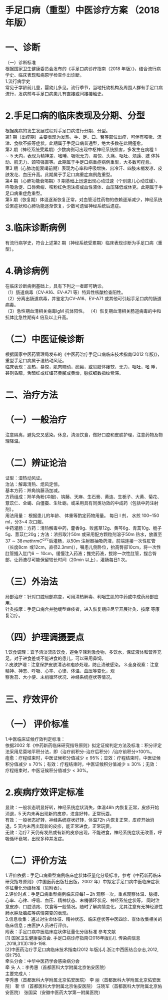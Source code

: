 # 手足口病（重型）中医诊疗方案  （2018 年版）  
# 一、诊断  
（一）诊断标准  
根据国家卫生健康委员会发布的《手足口病诊疗指南（2018 年版）》，结合流行病学史、临床表现和病原学检查作出诊断。  
1.流行病学史  
常见于学龄前儿童，婴幼儿多见。流行季节，当地托幼机构及周围人群有手足口病流行，发病前与手足口病患儿有直接或间接接触史。  
# 2.手足口病的临床表现及分期、分型  
根据疾病的发生发展过程对手足口病进行分期、分型。  
第1 期（出疹期）主要表现为发热，手、足、口、臀等部位出疹，可伴有咳嗽、流涕、食欲不振等症状。此期属于手足口病普通型，绝大多数在此期痊愈。  
第2 期（神经系统受累期）少数病例可出现中枢神经系统损害，多发生在病程 $1{\sim}5$  天内，表现为精神差、嗜睡、吸吮无力、易惊、头痛、呕吐、烦躁、肢 体抖动、肌无力、颈项强直等。此期属于手足口病重症病例重型，大多数可痊愈。  
第3 期（心肺功能衰竭前期）表现为心率和呼吸增快、出冷汗、四肢末梢发凉、皮肤发花、血压升高。此期属于手足口病重症病例危重型。  
第4 期（心肺功能衰竭期）3 期基础上迅速出现心动过速（个别患儿心动过缓）、呼吸急促、口唇紫绀、咳粉红色泡沫痰或血性液体、血压降低或休克。此期属于手足口病重症危重型。  
第5 期（恢复期）体温逐渐恢复正常，对血管活性药物的依赖逐渐减少，神经系统受累症状和心肺功能逐渐恢复，少数可遗留神经系统后遗症。  
# 3.临床诊断病例  
有流行病学史，符合上述第2 期（神经系统受累期）临床表现诊断为手足口病（重型）。  
# 4.确诊病例  
在临床诊断病例基础上，具有下列之一者即可确诊。  
（1）肠道病毒（CV-A16、EV-A71 等）特异性核酸检查阳性。  
（2）分离出肠道病毒，并鉴定为CV-A16、EV-A71 或其他可引起手足口病的肠道病毒。  
（3）急性期血清相关病毒IgM 抗体阳性。 （4）恢复期血清相关肠道病毒的中和抗体比急性期有4 倍及以上升高。  
# （二）中医证候诊断  
根据国家中医药管理局发布的《中医药治疗手足口病临床技术指南(2012 年版)》，重型手足口病属于湿热动风证。  
临床表现：高热，易惊，肌肉瞤动，瘛瘢，或见肢体痿软，无力，呕吐，嗜 睡，甚则昏矇，舌暗红或红绛苔黄膩或黄燥，脉弦细数指纹紫滞。  
# 二、治疗方法  
# （一）一般治疗  
注意隔离，避免交叉感染。休息，清淡饮食，做好口腔和皮肤护理，注意药物及物理降温。  
# （二）辨证论治  
证型：湿热动风证。  
治法：解毒清热、熄风定惊。  
基本方药：羚角钩藤汤加减。  
方药组成：羚羊角粉(冲服)、钩藤、天麻、生石膏、黄连、生栀子、大黄、菊花、薏苡仁、全蝎、白僵蚕、生牡蛎。或采用具有同类功效的中成药（包括中药注射剂）。  
用法用量： 根据患儿的年龄、 体重等酌定药物用量。 每日 l  剂， 水煎 100\~150  $\mathrm{ml}$，分3\~4 次口服。  
中药灌肠：方药：清热解毒中药，藿香$9\mathrm{g}$、败酱草$12\mathrm{g}$、黄芩$6\mathrm{g}$、青蒿$10\mathrm{g}$、栀子$5\mathrm{g}$、薏苡仁$20\mathrm{g}$；方法：浓煎取汁$50\mathrm{m}$ 或采用配方颗粒剂溶于$50\mathrm{m}$ 热水，放置至$37{\sim}38\,mathrm{C}^{circ}$后灌肠，以$50\mathrm{m}$ 注射器抽吸药液，前端连接一次性肛管（长度$\operatorname{8cm}$ 或$12\mathrm{cm}$，直径$2.3\mathrm{mm})$），嘱患儿侧卧位，抬高臀部$10\mathrm{cm}$，将一次性肛管插入肛门$6{\sim}10\mathrm{cm}$，缓慢注入药液；推完药液，拔除一次性肛管，捏合臀部，让药液尽可能保留较长时间（$20\mathrm{{min}}$ 以上），灌肠每日1 次。  
# （三）外治法  
局部治疗：针对口腔局部病变，可用清热解毒、利咽生肌的中药或中成药局部应用。  
针灸按摩：手足口病合并弛缓型瘫痪者，进入恢复期应尽早开展针灸、按摩 等康复治疗。  
# （四）护理调摄要点  
1.饮食调理：宜予清淡流质饮食，避免辛辣刺激食物，多饮水，保证液体和营养充足。对于进食差或不能进食的患儿，可以采用鼻饲。  
2.皮肤护理：注意保护皮肤清洁和疱疹处理，防止溃破感染。 3.全身观察：注意精神、神志、呼吸、心率、心律、体温、血压等变化，观  
察舌苔、大小便、末梢循环状况、神经系统症状等情况。  
# 三、疗效评价  
# （一） 评价标准  
1.中医临床证候疗效判定标准：  
依据2002 年《中药新药临床研究指导原则》拟定证候判定方法及标准：积分评定法采用尼莫地平积分法，即（治疗前积分-治疗后积分）/治疗前积分$\times100\%$。  
痊愈：疗程结束时，中医证候积分值减少${\geqslant}95\%$；显效：疗程结束时，中医证候积分值减少${\geqslant}70\%$；有效：疗程结束时，中医证候积分值减少${\geqslant}30\%$；无效：疗程结束时，中医证候积分值减少${<}30\%$。  
# 2.疾病疗效评定标准  
显效：一般状态明显好转，神经系统症状消失，体温$48\mathrm{h}$ 内恢复正常，皮疹开始消退，5 天内未再出现新的皮疹，进食好转，正常玩耍。  
有效：一般状态好转，神经系统症状好转，体温72h 内恢复正常，皮疹开始消退，5 天内未再出现新的皮疹，能正常进食，正常玩耍。  
无效：治疗7 天仍有发热或有新的皮疹出现，不能进食，神经系统症状无改善，呼吸循环衰竭，出现多种并发症。  
# （二）评价方法  
1.评价依据：手足口病重型病例临床症状体征量化分级标准，参考《中药新药临床研究指导原则》（中国医药出版社出版，2002 年）中拟定手足口病中医临床症状体征量化分级标准（见附表）。  
2.评价时点：手足口病重型病例临床应每$1\!\sim\!2\mathrm{h}$ 观察一次，重点观察体温、脉搏、心率、心律、呼吸、血压、精神状态、末梢循环状况、神经系统症状等， 同时注意皮疹、口腔溃疡、饮食等一般情况。随时了解病情变化，尤其注意有无神经源性肺水肿及脑疝等病情突变的表现。  
3.信息收集：通过对生命体征、精神状态、临床症状等中医四诊、查体收集相关的临床信息；由医护人员进行评价。  
附表：手足口病中医临床症状体征量化分级标准
参考文献  
[1] 国家卫生健康委员会. 手足口病诊疗指南(2018年版)[J]. 传染病信息 ,2018,31(3):193-198.  
[2]中医药治疗手足口病临床技术指南(2012 年版)[J].浙江中西医结合杂志,2012,(9):750.  
牵头分会：中华中医药学会感染病分会  
牵 头 人：李秀惠（首都医科大学附属北京佑安医院）  
主要完成人：  
李秀惠（首都医科大学附属北京佑安医院） 李  丽（首都医科大学附属北京佑安医院） 靳  华（首都医科大学附属北京佑安医院） 汪晓军（首都医科大学附属北京佑安医院） 张国梁（安徽中医药大学第一附属医院）  
